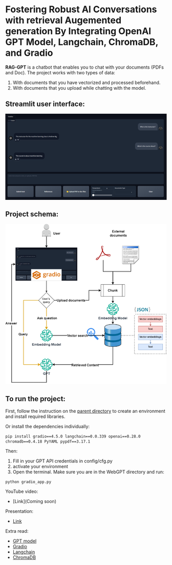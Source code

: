 # Fostering Robust AI Conversations with retrieval Augemented generation By Integrating OpenAI GPT Model, Langchain, ChromaDB, and Gradio

**RAG-GPT** is a chatbot that enables you to chat with your documents (PDFs and Doc). The project works with two types of data:
1. With documents that you have vectorized and processed beforehand.
2. With documents that you upload while chatting with the model.

## Streamlit user interface:
<div align="center">
  <img src="images/ui.png" alt="UI">
</div>

## Project schema:
<div align="center">
  <img src="images/RAG-GPT_schema.png" alt="Schema">
</div>

## To run the project:

First, follow the instruction on the [parent directory](https://github.com/Farzad-R/LLM-playground/tree/master) to create an environment and install required libraries. 

Or install the dependencies individually:

```
pip install gradio==4.5.0 langchain==0.0.339 openai==0.28.0 chromadb==0.4.18 PyYAML pypdf==3.17.1
```

Then:

1. Fill in your GPT API credentials in config/cfg.py
2. activate your environment
3. Open the terminal. Make sure you are in the WebGPT directory and run:
```
python gradio_app.py
```

YouTube video:
- [Link](Coming soon)

Presentation:
- [Link](https://github.com/Farzad-R/LLM-playground/tree/master/WebGPT/presentation/slides.pdf)

Extra read:
- [GPT model](https://platform.openai.com/docs/models/overview) 
- [Gradio](https://www.gradio.app/guides/quickstart)
- [Langchain](https://python.langchain.com/docs/get_started/quickstart)
- [ChromaDB](https://www.trychroma.com/)